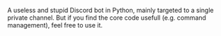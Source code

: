 A useless and stupid Discord bot in Python, mainly targeted to a single private channel.
But if you find the core code usefull (e.g. command management), feel free to use it.
